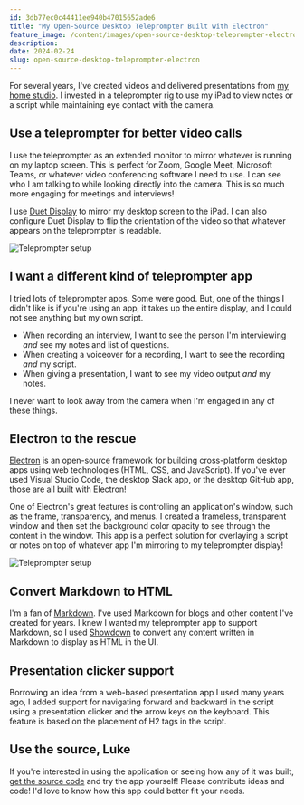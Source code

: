 ```yaml
---
id: 3db77ec0c44411ee940b47015652ade6
title: "My Open-Source Desktop Teleprompter Built with Electron"
feature_image: /content/images/open-source-desktop-teleprompter-electron/desktop-teleprompter.jpg
description:
date: 2024-02-24
slug: open-source-desktop-teleprompter-electron
---
```


For several years, I've created videos and delivered presentations from [my home studio](/my-video-streaming-setup/). I invested in a teleprompter rig to use my iPad to view notes or a script while maintaining eye contact with the camera.

## Use a teleprompter for better video calls

I use the teleprompter as an extended monitor to mirror whatever is running on my laptop screen. This is perfect for Zoom, Google Meet, Microsoft Teams, or whatever video conferencing software I need to use. I can see who I am talking to while looking directly into the camera. This is so much more engaging for meetings and interviews!

I use [Duet Display](https://www.duetdisplay.com/) to mirror my desktop screen to the iPad. I can also configure Duet Display to flip the orientation of the video so that whatever appears on the teleprompter is readable.

![Teleprompter setup](/content/images/open-source-desktop-teleprompter-electron/teleprompter.jpg)

## I want a different kind of teleprompter app

I tried lots of teleprompter apps. Some were good. But, one of the things I didn't like is if you're using an app, it takes up the entire display, and I could not see anything but my own script.

* When recording an interview, I want to see the person I'm interviewing _and_ see my notes and list of questions.
* When creating a voiceover for a recording, I want to see the recording _and_ my script.
* When giving a presentation, I want to see my video output _and_ my notes.

I never want to look away from the camera when I'm engaged in any of these things.

## Electron to the rescue

[Electron](https://www.electronjs.org/) is an open-source framework for building cross-platform desktop apps using web technologies (HTML, CSS, and JavaScript). If you've ever used Visual Studio Code, the desktop Slack app, or the desktop GitHub app, those are all built with Electron!

One of Electron's great features is controlling an application's window, such as the frame, transparency, and menus. I created a frameless, transparent window and then set the background color opacity to see through the content in the window. This app is a perfect solution for overlaying a script or notes on top of whatever app I'm mirroring to my teleprompter display!

![Teleprompter setup](/content/images/open-source-desktop-teleprompter-electron/public-speaking-slide.jpg)

## Convert Markdown to HTML

I'm a fan of [Markdown](https://www.markdownguide.org/getting-started/). I've used Markdown for blogs and other content I've created for years. I knew I wanted my teleprompter app to support Markdown, so I used [Showdown](https://showdownjs.com/) to convert any content written in Markdown to display as HTML in the UI.

## Presentation clicker support

Borrowing an idea from a web-based presentation app I used many years ago, I added support for navigating forward and backward in the script using a presentation clicker and the arrow keys on the keyboard. This feature is based on the placement of H2 tags in the script. 

## Use the source, Luke

If you're interested in using the application or seeing how any of it was built, [get the source code](https://github.com/reverentgeek/electron-teleprompter) and try the app yourself! Please contribute ideas and code! I'd love to know how this app could better fit your needs.
